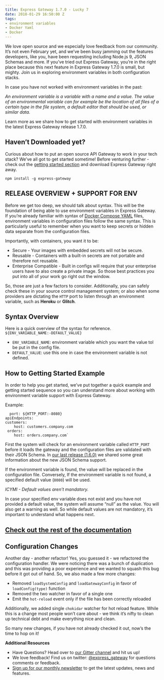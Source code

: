 ```yaml
---
title: Express Gateway 1.7.0 - Lucky 7
date: 2018-01-29 16:50:00 Z
tags:
- environment variables
- Docker Yaml
- Docker
---
```


We love open source and we especially love feedback from our community. It’s not even February yet, and we’ve been busy jamming out the features developers, like you, have been requesting including Node.js 9, JSON Schemas and more. If you’ve tried out Express Gateway, you’re in the right place because this next feature in Express Gateway 1.7.0 is small, but mighty. Join us in exploring environment variables in both configuration stacks.

<!--excerpt-->
 
In case you have not worked with environment variables in the past: 
 
*An environment variable is a variable with a name and a value. The value of an environmental variable can for example be the location of all files of a certain type in the file system, a default editor that should be used, or similar data.* 
 
Learn more  as we share how to get started with environment variables in the latest Express Gateway release 1.7.0.
 
## Haven’t Downloaded yet?
Curious about how to put an open source API Gateway to work in your tech stack? We’ve all got to get started sometime! Before venturing further - check out the [getting started section](https://www.express-gateway.io/getting-started/) and download Express Gateway right away. 
 
`npm install -g express-gateway`
 
 
## RELEASE OVERVIEW + SUPPORT FOR ENV 
Before we get too deep, we should talk about syntax. This will be the foundation of being able to use environment variables in Express Gateway. If you’re already familiar with syntax of [Docker Compose YAML](https://docs.docker.com/compose/environment-variables/) files, environment variables in configuration files follow the same syntax. This is particularly useful to remember when you want to keep secrets or hidden data separate from the configuration files. 
 
Importantly, with containers, you want it to be: 
* Secure - Your images with embedded secrets will not be secure.
* Reusable - Containers with a built-in secrets are not portable and therefore not reusable.
* Enterprise Compatible - Built in configs will require that your enterprise users have to also create a private image. So those best practices you put into all of your work go right out the window.
 
So, those are just a few factors to consider. Additionally, you can safely check these in your source control management system; or also when some providers are dictating the `HTTP` port to listen through an environment variable, such as **Heroku** or **Glitch**.

## Syntax Overview

Here is a quick overview of the syntax for reference.
`
${ENV_VARIABLE_NAME:-DEFAULT_VALUE}`
* `ENV_VARIABLE_NAME`: environment variable which you want the value tol be put in the config file.
* `DEFAULT_VALUE`: use this one in case the environment variable is not defined.

## How to Getting Started Example
In order to help you get started, we’ve put together a quick example and getting started sequence so you can understand more about working with environment variable support with Express Gateway.
 
Example:

```http:
  port: ${HTTP_PORT:-8080}
apiEndpoints:
customers:
    host: customers.company.com
 orders:
    host: orders.company.com`
```

First the system will check for an environment variable called `HTTP_PORT` before it loads the gateway and the configuration files are validated with their JSON Schema. In [our last release (1.6.0)](https://www.express-gateway.io/express-gateway-1.6.0-playback-time) we shared some great information about the new JSON Schema support.
 
If the environment variable is found, the value will be replaced in the configuration file. Conversely, If the environment variable is not found, a specified default value (`8080`) will be used. 
 
*ICYMI - Default values aren’t mandatory.*
 
In case your specified env variable does not exist and  you have not provided a default value, the system will assume “null” as the value. You will also get a warning as well. So while default values are not mandatory, it’s important to understand what happens next. 
 
## [Check out the rest of the documentation](https://www.express-gateway.io/docs/configuration/#environment-variables-in-configuration-files) 
 
## Configuration Changes
Another day - another refactor! Yes, you guessed it - we refactored the configuration handler. We were noticing there was a bunch of duplication and this was providing a poor experience and we wanted to squash this bug before it got out of hand. So, we also made a few more changes: 
 
* Removed `loadSystemConfig` and `loadGatewayConfig` in favor of `loadConfig(type)` function
* Removed the two watcher in favor of a single one
* Emit the `hot-reload` event only if the file has been correctly reloaded

Additionally, we added single `chokidar` watcher for hot reload feature. While this is a change most people won’t care about - we think it’s nifty to clean up technical debt and make everything nice and clean.
 
So many new changes, if you have not already checked it out, now’s the time to hop on it!
 
 
**Additional Resources**
* Have Questions? Head over to  [our Gitter channel](https://gitter.im/ExpressGateway/express-gateway) and hit us up!
* We love feedback! Find us on twitter: [@express_gateway](https://twitter.com/express_gateway) for questions comments or feedback.
* [Sign up for our monthly newsletter](http://eepurl.com/cVOqd5) to get the latest updates, news and features.

